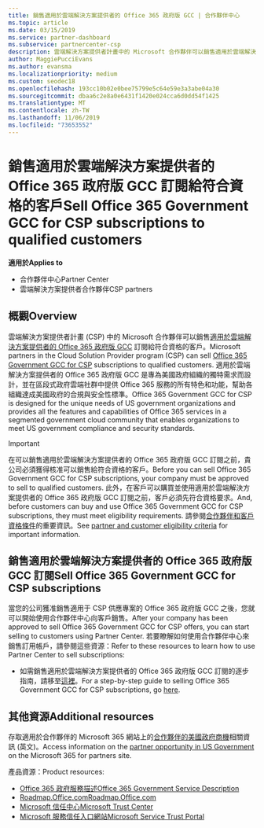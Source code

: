 ```yaml
---
title: 銷售適用於雲端解決方案提供者的 Office 365 政府版 GCC | 合作夥伴中心
ms.topic: article
ms.date: 03/15/2019
ms.service: partner-dashboard
ms.subservice: partnercenter-csp
description: 雲端解決方案提供者計畫中的 Microsoft 合作夥伴可以銷售適用於雲端解決方案提供者的 Office 365 政府版 GCC 訂閱給符合資格的客戶。 適用于 CSP 的 Office 365 政府版 GCC 是專為美國政府和政府承包商設計的一套雲端生產力服務。
author: MaggiePucciEvans
ms.author: evansma
ms.localizationpriority: medium
ms.custom: seodec18
ms.openlocfilehash: 193cc10b02e0bee75799e5c64e59e3a3abe04a30
ms.sourcegitcommit: dbaa6c2e8a0e6431f1420e024cca6d0dd54f1425
ms.translationtype: MT
ms.contentlocale: zh-TW
ms.lasthandoff: 11/06/2019
ms.locfileid: "73653552"
---
```

# <a name="sell-office-365-government-gcc-for-csp-subscriptions-to-qualified-customers"></a><span data-ttu-id="4f105-104">銷售適用於雲端解決方案提供者的 Office 365 政府版 GCC 訂閱給符合資格的客戶</span><span class="sxs-lookup"><span data-stu-id="4f105-104">Sell Office 365 Government GCC for CSP subscriptions to qualified customers</span></span>

<span data-ttu-id="4f105-105">**適用於**</span><span class="sxs-lookup"><span data-stu-id="4f105-105">**Applies to**</span></span>

-  <span data-ttu-id="4f105-106">合作夥伴中心</span><span class="sxs-lookup"><span data-stu-id="4f105-106">Partner Center</span></span>
-  <span data-ttu-id="4f105-107">雲端解決方案提供者合作夥伴</span><span class="sxs-lookup"><span data-stu-id="4f105-107">CSP partners</span></span>


## <a name="overview"></a><span data-ttu-id="4f105-108">概觀</span><span class="sxs-lookup"><span data-stu-id="4f105-108">Overview</span></span>

<span data-ttu-id="4f105-109">雲端解決方案提供者計畫 (CSP) 中的 Microsoft 合作夥伴可以銷售[適用於雲端解決方案提供者的 Office 365 政府版 GCC](https://www.microsoft.com/microsoft-365/partners/governmentforCSP) 訂閱給符合資格的客戶。</span><span class="sxs-lookup"><span data-stu-id="4f105-109">Microsoft partners in the Cloud Solution Provider program (CSP) can sell [Office 365 Government GCC for CSP](https://www.microsoft.com/microsoft-365/partners/governmentforCSP) subscriptions to qualified customers.</span></span> <span data-ttu-id="4f105-110">適用於雲端解決方案提供者的 Office 365 政府版 GCC 是專為美國政府組織的獨特需求而設計，並在區段式政府雲端社群中提供 Office 365 服務的所有特色和功能，幫助各組織達成美國政府的合規與安全性標準。</span><span class="sxs-lookup"><span data-stu-id="4f105-110">Office 365 Government GCC for CSP is designed for the unique needs of US government organizations and provides all the features and capabilities of Office 365 services in a segmented government cloud community that enables organizations to meet US government compliance and security standards.</span></span> 

>[!IMPORTANT] 
><span data-ttu-id="4f105-111">在可以銷售適用於雲端解決方案提供者的 Office 365 政府版 GCC 訂閱之前，貴公司必須獲得核准可以銷售給符合資格的客戶。</span><span class="sxs-lookup"><span data-stu-id="4f105-111">Before you can sell Office 365 Government GCC for CSP subscriptions, your company must be approved to sell to qualified customers.</span></span> <span data-ttu-id="4f105-112">此外，在客戶可以購買並使用適用於雲端解決方案提供者的 Office 365 政府版 GCC 訂閱之前，客戶必須先符合資格要求。</span><span class="sxs-lookup"><span data-stu-id="4f105-112">And, before customers can buy and use Office 365 Government GCC for CSP subscriptions, they must meet eligibility requirements.</span></span> <span data-ttu-id="4f105-113">請參閱[合作夥伴和客戶資格條件](csp-gcc-validate.md)的重要資訊。</span><span class="sxs-lookup"><span data-stu-id="4f105-113">See [partner and customer eligibility criteria](csp-gcc-validate.md) for important information.</span></span>


## <a name="sell-office-365-government-gcc-for-csp-subscriptions"></a><span data-ttu-id="4f105-114">銷售適用於雲端解決方案提供者的 Office 365 政府版 GCC 訂閱</span><span class="sxs-lookup"><span data-stu-id="4f105-114">Sell Office 365 Government GCC for CSP subscriptions</span></span>

<span data-ttu-id="4f105-115">當您的公司獲准銷售適用于 CSP 供應專案的 Office 365 政府版 GCC 之後，您就可以開始使用合作夥伴中心向客戶銷售。</span><span class="sxs-lookup"><span data-stu-id="4f105-115">After your company has been approved to sell Office 365 Government GCC for CSP offers, you can start selling to customers using Partner Center.</span></span> <span data-ttu-id="4f105-116">若要瞭解如何使用合作夥伴中心來銷售訂用帳戶，請參閱這些資源：</span><span class="sxs-lookup"><span data-stu-id="4f105-116">Refer to these resources to learn how to use Partner Center to sell subscriptions:</span></span> 

-   <span data-ttu-id="4f105-117">如需銷售適用於雲端解決方案提供者的 Office 365 政府版 GCC 訂閱的逐步指南，請移至[這裡](https://go.microsoft.com/fwlink/?linkid=2007323)。</span><span class="sxs-lookup"><span data-stu-id="4f105-117">For a step-by-step guide to selling Office 365 Government GCC for CSP subscriptions, go [here](https://go.microsoft.com/fwlink/?linkid=2007323).</span></span>  


## <a name="additional-resources"></a><span data-ttu-id="4f105-118">其他資源</span><span class="sxs-lookup"><span data-stu-id="4f105-118">Additional resources</span></span>

<span data-ttu-id="4f105-119">存取適用於合作夥伴的 Microsoft 365 網站上的[合作夥伴的美國政府商機](https://www.microsoft.com/microsoft-365/partners/governmentforCSP)相關資訊 (英文)。</span><span class="sxs-lookup"><span data-stu-id="4f105-119">Access information on the [partner opportunity in US Government](https://www.microsoft.com/microsoft-365/partners/governmentforCSP) on the Microsoft 365 for partners site.</span></span>

<span data-ttu-id="4f105-120">產品資源：</span><span class="sxs-lookup"><span data-stu-id="4f105-120">Product resources:</span></span>

- [<span data-ttu-id="4f105-121">Office 365 政府服務描述</span><span class="sxs-lookup"><span data-stu-id="4f105-121">Office 365 Government Service Description</span></span>](https://technet.microsoft.com/library/mt774581.aspx)
- [<span data-ttu-id="4f105-122">Roadmap.Office.com</span><span class="sxs-lookup"><span data-stu-id="4f105-122">Roadmap.Office.com</span></span>](https://products.office.com/business/office-365-roadmap)
- [<span data-ttu-id="4f105-123">Microsoft 信任中心</span><span class="sxs-lookup"><span data-stu-id="4f105-123">Microsoft Trust Center</span></span>](https://www.microsoft.com/TrustCenter/)
- [<span data-ttu-id="4f105-124">Microsoft 服務信任入口網站</span><span class="sxs-lookup"><span data-stu-id="4f105-124">Microsoft Service Trust Portal</span></span>](https://aka.ms/STP)

